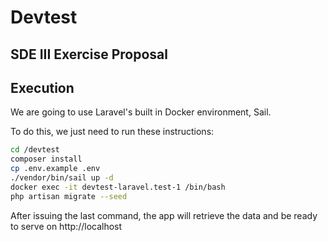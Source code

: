 # Devtest
## SDE III Exercise Proposal

## Execution

We are going to use Laravel's built in Docker environment, Sail.

To do this, we just need to run these instructions:
```sh
cd /devtest
composer install
cp .env.example .env
./vendor/bin/sail up -d 
docker exec -it devtest-laravel.test-1 /bin/bash
php artisan migrate --seed
```
After issuing the last command, the app will retrieve the data and be ready to serve on
http://localhost
